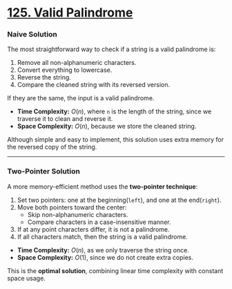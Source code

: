 # [125. Valid Palindrome](https://leetcode.com/problems/valid-palindrome)

### Naive Solution

The most straightforward way to check if a string is a valid palindrome is:

1. Remove all non-alphanumeric characters.
2. Convert everything to lowercase.
3. Reverse the string.
4. Compare the cleaned string with its reversed version.

If they are the same, the input is a valid palindrome.

- **Time Complexity:** $O(n)$, where `n` is the length of the string, since we
  traverse it to clean and reverse it.
- **Space Complexity:** $O(n)$, because we store the cleaned string.

Although simple and easy to implement, this solution uses extra memory for the
reversed copy of the string.

---

### Two-Pointer Solution

A more memory-efficient method uses the **two-pointer technique**:

1. Set two pointers: one at the beginning(`left`), and one at the end(`right`).
2. Move both pointers toward the center:
   - Skip non-alphanumeric characters.
   - Compare characters in a case-insensitive manner.
3. If at any point characters differ, it is not a palindrome.
4. If all characters match, then the string is a valid palindrome.

- **Time Complexity:** $O(n)$, as we only traverse the string once.
- **Space Complexity:** $O(1)$, since we do not create extra copies.

This is the **optimal solution**, combining linear time complexity with constant
space usage.

